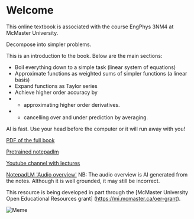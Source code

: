 
# Welcome

This online textbook is associated with the course EngPhys 3NM4 at McMaster University. 

Decompose into simpler problems. 

This is an introduction to the book. Below are the main sections:

* Boil everything down to a simple task (linear system of equations)
* Approximate functions as weighted sums of simpler functions (a linear basis)
* Expand functions as Taylor series 
* Achieve higher order accuracy by 
* * approximating higher order derivatives.
* * cancelling over and under prediction by averaging. 

AI is fast. Use your head before the computer or it will run away with you! 

[PDF of the full book](_static/book.pdf)

[Pretrained notepadlm](https://notebooklm.google.com/notebook/31dca965-3ce5-42e2-b423-c04bd11bfc98)

[Youtube channel with lectures](https://www.youtube.com/@McMaster_EngPhys3NM4)

[NotepadLM 'Audio overview'](https://notebooklm.google.com/notebook/a1f51dab-a729-4dfb-b94b-965be763a7b1/audio)
NB: The audio overview is AI generated from the notes. Although it is well grounded, it may still be incorrect.

This resource is being developed in part through the [McMaster University Open Educational Resources grant] (https://mi.mcmaster.ca/oer-grant).

![Meme](Meme.png)
